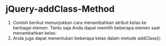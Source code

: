 # jQuery-addClass-Method

1. Contoh berikut menunjukkan cara menambahkan atribut kelas ke berbagai elemen. Tentu saja Anda dapat memilih beberapa elemen saat menambahkan kelas:
2. Anda juga dapat menentukan beberapa kelas dalam metode addClass():
